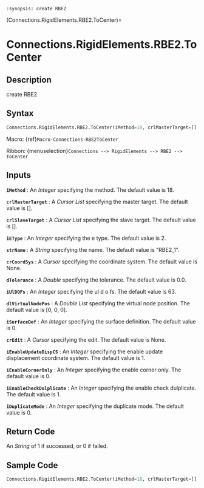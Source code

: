 ```{module} Connections.RigidElements.RBE2.ToCenter()
:synopsis: create RBE2
```

(Connections.RigidElements.RBE2.ToCenter)=

# Connections.RigidElements.RBE2.ToCenter

## Description

create RBE2

## Syntax

```python
Connections.RigidElements.RBE2.ToCenter(iMethod=18, crlMasterTarget=[], crlSlaveTarget=[], iEType=2, strName="RBE2_1", crCoordSys=None, dTolerance=0.0, iUlDOFs=63, dlVirtualNodePos=[0, 0, 0], iSurfaceDef=0, crEdit=None, iEnableUpdateDispCS=1, iEnableCornerOnly=0, iEnableCheckDulplicate=1, iDuplicateMode=0)
```

Macro: {ref}`Macro-Connections-RBE2ToCenter`

Ribbon: {menuselection}`Connections --> RigidElements --> RBE2 --> ToCenter`

## Inputs

**`iMethod`**
: An _Integer_ specifying the method. The default value is 18.

**`crlMasterTarget`**
: A _Cursor List_ specifying the master target. The default value is [].

**`crlSlaveTarget`**
: A _Cursor List_ specifying the slave target. The default value is [].

**`iEType`**
: An _Integer_ specifying the e type. The default value is 2.

**`strName`**
: A _String_ specifying the name. The default value is "RBE2_1".

**`crCoordSys`**
: A _Cursor_ specifying the coordinate system. The default value is None.

**`dTolerance`**
: A _Double_ specifying the tolerance. The default value is 0.0.

**`iUlDOFs`**
: An _Integer_ specifying the ul d o fs. The default value is 63.

**`dlVirtualNodePos`**
: A _Double List_ specifying the virtual node position. The default value is [0, 0, 0].

**`iSurfaceDef`**
: An _Integer_ specifying the surface definition. The default value is 0.

**`crEdit`**
: A _Cursor_ specifying the edit. The default value is None.

**`iEnableUpdateDispCS`**
: An _Integer_ specifying the enable update displacement coordinate system. The default value is 1.

**`iEnableCornerOnly`**
: An _Integer_ specifying the enable corner only. The default value is 0.

**`iEnableCheckDulplicate`**
: An _Integer_ specifying the enable check dulplicate. The default value is 1.

**`iDuplicateMode`**
: An _Integer_ specifying the duplicate mode. The default value is 0.

## Return Code

An _String_ of 1 if successed, or 0 if failed.

## Sample Code

```python
Connections.RigidElements.RBE2.ToCenter(iMethod=18, crlMasterTarget=[], crlSlaveTarget=[], iEType=2, strName="RBE2_1", crCoordSys=None, dTolerance=0.0, iUlDOFs=63, dlVirtualNodePos=[0, 0, 0], iSurfaceDef=0, crEdit=None, iEnableUpdateDispCS=1, iEnableCornerOnly=0, iEnableCheckDulplicate=1, iDuplicateMode=0)
```
